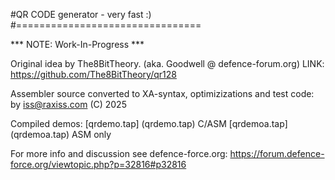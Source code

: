 #QR CODE generator - very fast :)
#================================

***  NOTE: Work-In-Progress  ***

Original idea by The8BitTheory. (aka. Goodwell @ defence-forum.org)
LINK: https://github.com/The8BitTheory/qr128

Assembler source converted to XA-syntax, optimizizations and test code:
by iss@raxiss.com (C) 2025

Compiled demos:
  [qrdemo.tap] (qrdemo.tap) C/ASM
  [qrdemoa.tap] (qrdemoa.tap) ASM only

For more info and discussion see defence-force.org:
https://forum.defence-force.org/viewtopic.php?p=32816#p32816
